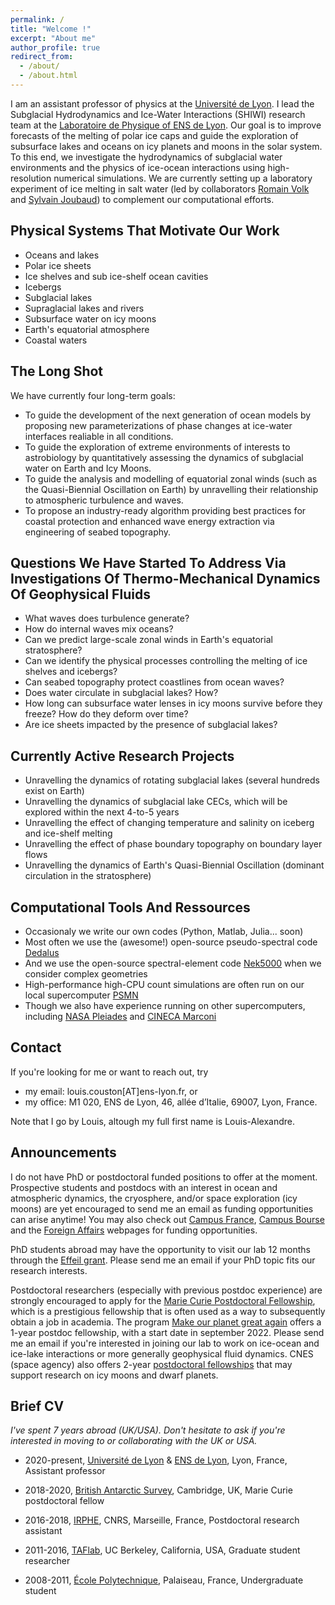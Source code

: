 ```yaml
---
permalink: /
title: "Welcome !"
excerpt: "About me"
author_profile: true
redirect_from: 
  - /about/
  - /about.html
---
```


I am an assistant professor of physics at the [Université de Lyon](https://fst-physique.univ-lyon1.fr/). I lead the Subglacial Hydrodynamics and Ice-Water Interactions (SHIWI) research team at the [Laboratoire de Physique of ENS de Lyon](http://www.ens-lyon.fr/PHYSIQUE). 
Our goal is to improve forecasts of the melting of polar ice caps and guide the exploration of subsurface lakes and oceans on icy planets and moons in the solar system. To this end, we investigate the hydrodynamics of subglacial water environments and the physics of ice-ocean interactions using high-resolution numerical simulations. We are currently setting up a laboratory experiment of ice melting in salt water (led by collaborators [Romain Volk](http://perso.ens-lyon.fr/romain.volk/) and [Sylvain Joubaud](http://perso.ens-lyon.fr/sylvain.joubaud/)) to complement our computational efforts. 

Physical Systems That Motivate Our Work
------
* Oceans and lakes
* Polar ice sheets
* Ice shelves and sub ice-shelf ocean cavities
* Icebergs
* Subglacial lakes
* Supraglacial lakes and rivers
* Subsurface water on icy moons 
* Earth's equatorial atmosphere
* Coastal waters

The Long Shot
------
We have currently four long-term goals:
* To guide the development of the next generation of ocean models by proposing new parameterizations of phase changes at ice-water interfaces realiable in all conditions.
* To guide the exploration of extreme environments of interests to astrobiology by quantitatively assessing the dynamics of subglacial water on Earth and Icy Moons.
* To guide the analysis and modelling of equatorial zonal winds (such as the Quasi-Biennial Oscillation on Earth) by unravelling their relationship to atmospheric turbulence and waves.  
* To propose an industry-ready algorithm providing best practices for coastal protection and enhanced wave energy extraction via engineering of seabed topography.  

Questions We Have Started To Address Via Investigations Of Thermo-Mechanical Dynamics Of Geophysical Fluids
------
* What waves does turbulence generate?
* How do internal waves mix oceans?
* Can we predict large-scale zonal winds in Earth's equatorial stratosphere?
* Can we identify the physical processes controlling the melting of ice shelves and icebergs?
* Can seabed topography protect coastlines from ocean waves?
* Does water circulate in subglacial lakes? How?
* How long can subsurface water lenses in icy moons survive before they freeze? How do they deform over time?
* Are ice sheets impacted by the presence of subglacial lakes?

Currently Active Research Projects
------
* Unravelling the dynamics of rotating subglacial lakes (several hundreds exist on Earth)
* Unravelling the dynamics of subglacial lake CECs, which will be explored within the next 4-to-5 years
* Unravelling the effect of changing temperature and salinity on iceberg and ice-shelf melting  
* Unravelling the effect of phase boundary topography on boundary layer flows
* Unravelling the dynamics of Earth's Quasi-Biennial Oscillation (dominant circulation in the stratosphere)

Computational Tools And Ressources
------
* Occasionaly we write our own codes (Python, Matlab, Julia... soon)
* Most often we use the (awesome!) open-source pseudo-spectral code [Dedalus](https://dedalus-project.org/)
* And we use the open-source spectral-element code [Nek5000](https://nek5000.mcs.anl.gov/) when we consider complex geometries
* High-performance high-CPU count simulations are often run on our local supercomputer [PSMN](http://www.ens-lyon.fr/PSMN/doku.php)
* Though we also have experience running on other supercomputers, including [NASA Pleiades](https://www.nas.nasa.gov/hecc/resources/pleiades.html) and [CINECA Marconi](https://www.hpc.cineca.it/hardware/marconi)

Contact
------
If you're looking for me or want to reach out, try
* my email: louis.couston[AT]ens-lyon.fr, or 
* my office: M1 020, ENS de Lyon, 46, allée d’Italie, 69007, Lyon, France. 

Note that I go by Louis, altough my full first name is Louis-Alexandre.

Announcements
------
I do not have PhD or postdoctoral funded positions to offer at the moment.
Prospective students and postdocs with an interest in ocean and atmospheric dynamics, the cryosphere, and/or space exploration (icy moons) are yet encouraged to send me an email as funding opportunities can arise anytime! You may also check out [Campus France](https://www.campusfrance.org/en), [Campus Bourse](https://campusbourses.campusfrance.org/#/catalog) and the [Foreign Affairs](https://www.diplomatie.gouv.fr/fr/venir-en-france/etudier-en-france/financer-son-projet-d-etudes-en-france/) webpages for funding opportunities.

PhD students abroad may have the opportunity to visit our lab 12 months through the [Effeil grant](https://www.diplomatie.gouv.fr/fr/venir-en-france/etudier-en-france/financer-son-projet-d-etudes-en-france/). Please send me an email if your PhD topic fits our research interests.

Postdoctoral researchers (especially with previous postdoc experience) are strongly encouraged to apply for the [Marie Curie Postdoctoral Fellowship](https://ec.europa.eu/research/mariecurieactions/actions/postdoctoral-fellowships), which is a prestigious fellowship that is often used as a way to subsequently obtain a job in academia. The program [Make our planet great again](https://www.campusfrance.org/en/mopga-make-our-planet-great-again-funding-programs) offers a 1-year postdoc fellowship, with a start date in september 2022. Please send me an email if you're interested in joining our lab to work on ice-ocean and ice-lake interactions or more generally geophysical fluid dynamics. CNES (space agency) also offers 2-year [postdoctoral fellowships](https://cnes.fr/en/web/CNES-en/7430-research-grants.php) that may support research on icy moons and dwarf planets. 


Brief CV
------
*I've spent 7 years abroad (UK/USA). Don't hesitate to ask if you're interested in moving to or collaborating with the UK or USA.*

* 2020-present, [Université de Lyon](https://fst-physique.univ-lyon1.fr/) & [ENS de Lyon](http://www.ens-lyon.fr/PHYSIQUE), Lyon, France, Assistant professor

* 2018-2020, [British Antarctic Survey](https://www.bas.ac.uk/for-staff/), Cambridge, UK, Marie Curie postdoctoral fellow

* 2016-2018, [IRPHE](https://irphe.univ-amu.fr/en), CNRS, Marseille, France, Postdoctoral research assistant

* 2011-2016, [TAFlab](https://taflab.berkeley.edu/), UC Berkeley, California, USA, Graduate student researcher

* 2008-2011, [École Polytechnique](https://www.polytechnique.edu/en), Palaiseau, France, Undergraduate student


<!-- ![Graphical abstract of our last paper](/images/graphical_abstract.jpg) -->


